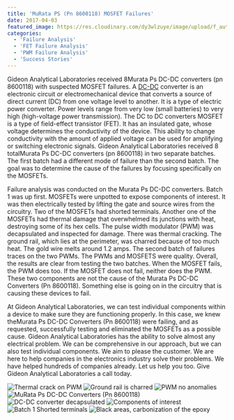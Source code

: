 ```yaml
---
title: 'MuRata PS (Pn 8600118) MOSFET Failures'
date: 2017-04-03
featured_image: https://res.cloudinary.com/dy3wlzuye/image/upload/f_auto,c_scale,w_250/v1/GideonLabs/thermal-crack-on-PWM.jpg
categories:
  - 'Failure Analysis'
  - 'FET Failure Analysis'
  - 'PWM Failure Analysis'
  - 'Success Stories'
---
```


Gideon Analytical Laboratories received 8Murata Ps DC-DC converters (pn 8600118) with suspected MOSFET failures. A [DC-DC](https://en.wikipedia.org/wiki/DC-to-DC_converter) converter is an electronic circuit or electromechanical device that converts a source of direct current (DC) from one voltage level to another. It is a type of electric power converter. Power levels range from very low (small batteries) to very high (high-voltage power transmission). The DC to DC converters MOSFET is a type of field-effect transistor (FET). It has an insulated gate, whose voltage determines the conductivity of the device. This ability to change conductivity with the amount of applied voltage can be used for amplifying or switching electronic signals. Gideon Analytical Laboratories received 8 totalMurata Ps DC-DC converters (pn 8600118) in two separate batches. The first batch had a different mode of failure than the second batch. The goal was to determine the cause of the failures by focusing specifically on the MOSFETs.

Failure analysis was conducted on the Murata Ps DC-DC converters. Batch 1 was up first. MOSFETs were unpotted to expose components of interest. It was then electrically tested by lifting the gate and source wires from the circuitry. Two of the MOSFETs had shorted terminals. Another one of the MOSFETs had thermal damage that overwhelmed its junctions with heat, destroying some of its hex cells. The pulse width modulator (PWM) was decapsulated and inspected for damage. There was thermal cracking. The ground rail, which lies at the perimeter, was charred because of too much heat. The gold wire melts around 1.2 amps. The second batch of failures traces on the two PWMs. The PWMs and MOSFETS were quality. Overall, the results are clear from testing the two batches. When the MOSFET fails, the PWM does too. If the MOSFET does not fail, neither does the PWM. These two components are not the cause of the Murata Ps DC-DC Converters (Pn 8600118). Something else is going on in the circuitry that is causing these devices to fail.

At Gideon Analytical Laboratories, we can test individual components within a device to make sure they are functioning properly. In this case, we knew theMurata Ps DC-DC Converters (Pn 8600118) were failing, and as requested, successfully testing and eliminated the MOSFETs as a possible cause. Gideon Analytical Laboratories has the ability to solve almost any electrical problem. We can be comprehensive in our approach, but we can also test individual components. We aim to please the customer. We are here to help companies in the electronics industry solve their problems. We have helped hundreds of companies already. Let us help you too. Give Gideon Analytical Laboratories a call today.

![Thermal crack on PWM](https://res.cloudinary.com/dy3wlzuye/image/upload/f_auto,c_scale,w_300/GideonLabs/thermal-crack-on-PWM.jpg 'Thermal crack on PWM')
![Ground rail is charred](https://res.cloudinary.com/dy3wlzuye/image/upload/f_auto,c_scale,w_300/GideonLabs/ground-rail-is-charred.jpg 'Ground rail is charred')
![PWM no anomalies](https://res.cloudinary.com/dy3wlzuye/image/upload/f_auto,c_scale,w_300/GideonLabs/PWM-no-anomalies.jpg 'PWM no anomalies')
![MuRata Ps DC-DC Converters (Pn 8600118)](https://res.cloudinary.com/dy3wlzuye/image/upload/f_auto,c_scale,w_300/GideonLabs/MuRata-Ps-DC-DC-Converters-Pn-8600118.jpg 'MuRata Ps DC-DC Converters (Pn 8600118)')
![DC-DC converter decapsulated](https://res.cloudinary.com/dy3wlzuye/image/upload/f_auto,c_scale,w_300/GideonLabs/DC-DC-converter-decapsulated.jpg 'DC-DC converter decapsulated')
![Components of interest](https://res.cloudinary.com/dy3wlzuye/image/upload/f_auto,c_scale,w_300/GideonLabs/components-of-interest.jpg 'Components of interest')
![Batch 1 Shorted terminals](https://res.cloudinary.com/dy3wlzuye/image/upload/f_auto,c_scale,w_300/GideonLabs/batch-1-Shorted-terminals.jpg 'Batch 1 Shorted terminals')
![Black areas, carbonization of the epoxy](https://res.cloudinary.com/dy3wlzuye/image/upload/f_auto,c_scale,w_300/GideonLabs/black-areas-carbonization-of-the-expoxy.jpg 'Black areas, carbonization of the epoxy')
